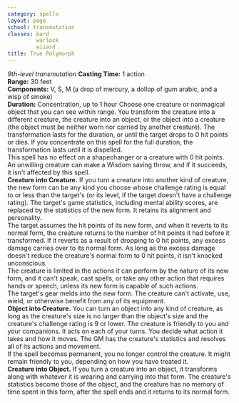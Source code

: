 ```yaml
---
category: spells
layout: page
school: transmutation
classes: bard
         warlock
         wizard
title: True Polymorph 
---
```

_9th-level transmutation_ 
**Casting Time:** 1 action    
**Range:** 30 feet    
**Components:** V, S, M (a drop of mercury, a dollop of gum arabic, and a wisp of smoke)    
**Duration:** Concentration, up to 1 hour 
Choose one creature or nonmagical object that you can see within range. You transform the creature into a different creature, the creature into an object, or the object into a creature (the object must be neither worn nor carried by another creature). The transformation lasts for the duration, or until the target drops to 0 hit points or dies. If you concentrate on this spell for the full duration, the transformation lasts until it is dispelled.    
This spell has no effect on a shapechanger or a creature with 0 hit points. An unwilling creature can make a Wisdom saving throw, and if it succeeds, it isn't affected by this spell.    
**Creature into Creature.** If you turn a creature into another kind of creature, the new form can be any kind you choose whose challenge rating is equal to or less than the target's (or its level, if the target doesn't have a challenge rating). The target's game statistics, including mental ability scores, are replaced by the statistics of the new form. It retains its alignment and personality.    
The target assumes the hit points of its new form, and when it reverts to its normal form, the creature returns to the number of hit points it had before it transformed. If it reverts as a result of dropping to 0 hit points, any excess damage carries over to its normal form. As long as the excess damage doesn't reduce the creature's normal form to 0 hit points, it isn't knocked unconscious.    
The creature is limited in the actions it can perform by the nature of its new form, and it can't speak, cast spells, or take any other action that requires hands or speech, unless its new form is capable of such actions.    
The target's gear melds into the new form. The creature can't activate, use, wield, or otherwise benefit from any of its equipment.    
**Object into Creature.** You can turn an object into any kind of creature, as long as the creature's size is no larger than the object's size and the creature's challenge rating is 9 or lower. The creature is friendly to you and your companions. It acts on each of your turns. You decide what action it takes and how it moves. The GM has the creature's statistics and resolves all of its actions and movement.    
If the spell becomes permanent, you no longer control the creature. It might remain friendly to you, depending on how you have treated it.    
**Creature into Object.** If you turn a creature into an object, it transforms along with whatever it is wearing and carrying into that form. The creature's statistics become those of the object, and the creature has no memory of time spent in this form, after the spell ends and it returns to its normal form. 
